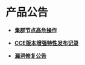 # 产品公告<a name="cce_01_0236"></a>

-   **[集群节点高危操作](集群节点高危操作.md)**  

-   **[CCE版本增强特性发布记录](CCE版本增强特性发布记录.md)**  

-   **[漏洞修复公告](漏洞修复公告.md)**  



